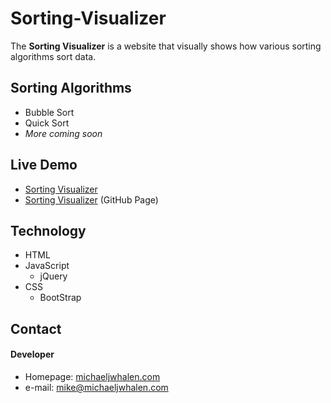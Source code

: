 Sorting-Visualizer
======
The **Sorting Visualizer** is a website that visually shows how various sorting algorithms sort data.


## Sorting Algorithms
* Bubble Sort
* Quick Sort
* *More coming soon*


## Live Demo
* [Sorting Visualizer](https://michaeljwhalen.com/Sorting-Visualizer)
* [Sorting Visualizer](https://mikewhaleniii.github.io/Sorting-Visualizer) (GitHub Page)

## Technology
* HTML
* JavaScript
  * jQuery
* CSS
  * BootStrap

## Contact
#### Developer
* Homepage: [michaeljwhalen.com](https://michaeljwhalen.com/)
* e-mail: [mike@michaeljwhalen.com](mike@michaeljwhalen.com) 
